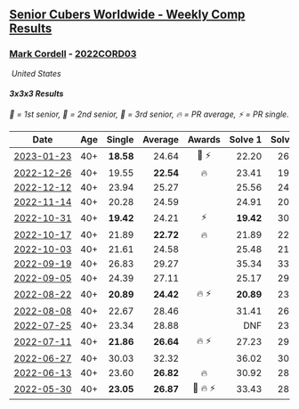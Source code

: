 <style>table {white-space: nowrap;}</style>
<link rel="stylesheet" type="text/css" href="/scw-comp/css/flags.css" />

## [Senior Cubers Worldwide - Weekly Comp Results](/scw-comp/results/)
### [Mark Cordell](README.md) - [2022CORD03](https://www.worldcubeassociation.org/persons/2022CORD03?event=333)

<i class="flag flag-US" />&nbsp;United States

#### 3x3x3 Results

<span style="white-space: nowrap;">🥇 = 1st senior</span>, <span style="white-space: nowrap;">🥈 = 2nd senior</span>, <span style="white-space: nowrap;">🥉 = 3rd senior</span>, <span style="white-space: nowrap;">🔥 = PR average</span>, <span style="white-space: nowrap;">⚡ = PR single</span>.

| Date | Age | Single | Average | Awards | Solve 1 | Solve 2 | Solve 3 | Solve 4 | Solve 5 | Video |
| :--: | :--: | --: | --: | :--: | --: | --: | --: | --: | --: | :-- |
| [2023-01-23](../../results/2023-01-23/333.md) | 40+ | **18.58** | 24.64 | 🥉 ⚡ | 22.20 | 26.46 | **18.58** | 26.84 | 25.26 | [Desktop](https://www.facebook.com/events/492735749600024/permalink/501517935388472) / [Mobile](https://m.facebook.com/events/492735749600024?view=permalink&id=501517935388472) |
| [2022-12-26](../../results/2022-12-26/333.md) | 40+ | 19.55 | **22.54** | 🔥 | 23.41 | 19.55 | 26.49 | 21.63 | 22.59 | [Desktop](https://www.facebook.com/events/563573978559176/permalink/571968964386344) / [Mobile](https://m.facebook.com/events/563573978559176?view=permalink&id=571968964386344) |
| [2022-12-12](../../results/2022-12-12/333.md) | 40+ | 23.94 | 25.27 |  | 25.56 | 24.13 | 26.11 | 23.94 | 27.53 | [Desktop](https://www.facebook.com/events/1263750814207978/permalink/1274018409847885) / [Mobile](https://m.facebook.com/events/1263750814207978?view=permalink&id=1274018409847885) |
| [2022-11-14](../../results/2022-11-14/333.md) | 40+ | 20.28 | 24.59 |  | 24.91 | 20.28 | 26.22 | 25.05 | 23.82 | [Desktop](https://www.facebook.com/events/5802707333170226/permalink/5841408745966751) / [Mobile](https://m.facebook.com/events/5802707333170226?view=permalink&id=5841408745966751) |
| [2022-10-31](../../results/2022-10-31/333.md) | 40+ | **19.42** | 24.21 | ⚡ | **19.42** | 30.77 | 25.81 | 22.70 | 24.12 | [Desktop](https://www.facebook.com/events/536496438309051/permalink/546260157332679) / [Mobile](https://m.facebook.com/events/536496438309051?view=permalink&id=546260157332679) |
| [2022-10-17](../../results/2022-10-17/333.md) | 40+ | 21.89 | **22.72** | 🔥 | 21.89 | 22.58 | 42.03 | 23.28 | 22.31 | [Desktop](https://www.facebook.com/events/3406415112938858/permalink/3418607578386278) / [Mobile](https://m.facebook.com/events/3406415112938858?view=permalink&id=3418607578386278) |
| [2022-10-03](../../results/2022-10-03/333.md) | 40+ | 21.61 | 24.58 |  | 25.48 | 21.61 | 25.34 | 30.49 | 22.93 | [Desktop](https://www.facebook.com/events/1113163972925182/permalink/1124375881803991) / [Mobile](https://m.facebook.com/events/1113163972925182?view=permalink&id=1124375881803991) |
| [2022-09-19](../../results/2022-09-19/333.md) | 40+ | 26.83 | 29.27 |  | 35.34 | 33.27 | 27.52 | 27.01 | 26.83 | [Desktop](https://www.facebook.com/events/400132442274991/permalink/410802764541292) / [Mobile](https://m.facebook.com/events/400132442274991?view=permalink&id=410802764541292) |
| [2022-09-05](../../results/2022-09-05/333.md) | 40+ | 24.39 | 27.11 |  | 25.17 | 29.58 | 28.26 | 27.89 | 24.39 | [Desktop](https://www.facebook.com/events/865213714460720/permalink/874570803525011) / [Mobile](https://m.facebook.com/events/865213714460720?view=permalink&id=874570803525011) |
| [2022-08-22](../../results/2022-08-22/333.md) | 40+ | **20.89** | **24.42** | 🔥 ⚡ | **20.89** | 23.86 | 27.39 | 22.01 | 28.59 | [Desktop](https://www.facebook.com/events/1050714292295463/permalink/1059864561380436) / [Mobile](https://m.facebook.com/events/1050714292295463?view=permalink&id=1059864561380436) |
| [2022-08-08](../../results/2022-08-08/333.md) | 40+ | 22.67 | 28.46 |  | 31.41 | 26.25 | 27.72 | 33.02 | 22.67 | [Desktop](https://www.facebook.com/events/825089031814345/permalink/833534290969819) / [Mobile](https://m.facebook.com/events/825089031814345?view=permalink&id=833534290969819) |
| [2022-07-25](../../results/2022-07-25/333.md) | 40+ | 23.34 | 28.88 |  | DNF | 23.90 | 37.48 | 23.34 | 25.26 | [Desktop](https://www.facebook.com/events/735191414262810/permalink/743809810067637) / [Mobile](https://m.facebook.com/events/735191414262810?view=permalink&id=743809810067637) |
| [2022-07-11](../../results/2022-07-11/333.md) | 40+ | **21.86** | **26.64** | 🔥 ⚡ | 27.23 | 29.49 | **21.86** | 27.32 | 25.38 | [Desktop](https://www.facebook.com/events/1078979143022877/permalink/1088731902047601) / [Mobile](https://m.facebook.com/events/1078979143022877?view=permalink&id=1088731902047601) |
| [2022-06-27](../../results/2022-06-27/333.md) | 40+ | 30.03 | 32.32 |  | 36.02 | 30.68 | 30.03 | 30.25 | DNF | [Desktop](https://www.facebook.com/events/442599294039591/permalink/450699446562909) / [Mobile](https://m.facebook.com/events/442599294039591?view=permalink&id=450699446562909) |
| [2022-06-13](../../results/2022-06-13/333.md) | 40+ | 23.60 | **26.82** | 🔥 | 30.92 | 28.21 | 26.10 | 23.60 | 26.16 | [Desktop](https://www.facebook.com/events/1292279001590904/permalink/1302012493950888) / [Mobile](https://m.facebook.com/events/1292279001590904?view=permalink&id=1302012493950888) |
| [2022-05-30](../../results/2022-05-30/333.md) | 40+ | **23.05** | **26.87** | 🥉 🔥 ⚡ | 33.43 | 28.93 | 26.84 | **23.05** | 24.85 | [Desktop](https://www.facebook.com/640936673/videos/377957590814586) / [Mobile](https://m.facebook.com/640936673/videos/377957590814586) |


<!-- Global site tag (gtag.js) - Google Analytics -->
<script async src="https://www.googletagmanager.com/gtag/js?id=UA-86348435-3"></script>
<script>window.dataLayer = window.dataLayer || []; function gtag() {dataLayer.push(arguments);} gtag('js', new Date()); gtag('config', 'UA-86348435-3');</script>
